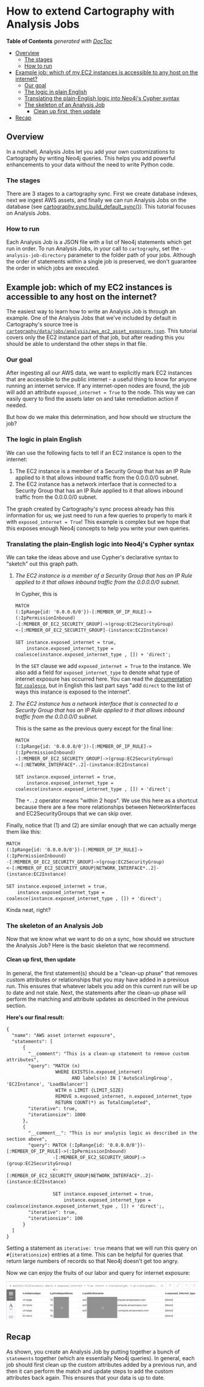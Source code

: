 # How to extend Cartography with Analysis Jobs

<!-- START doctoc generated TOC please keep comment here to allow auto update -->
<!-- DON'T EDIT THIS SECTION, INSTEAD RE-RUN doctoc TO UPDATE -->
**Table of Contents**  *generated with [DocToc](https://github.com/thlorenz/doctoc)*

- [Overview](#overview)
  - [The stages](#the-stages)
  - [How to run](#how-to-run)
- [Example job: which of my EC2 instances is accessible to any host on the internet?](#example-job-which-of-my-ec2-instances-is-accessible-to-any-host-on-the-internet)
  - [Our goal](#our-goal)
  - [The logic in plain English](#the-logic-in-plain-english)
  - [Translating the plain-English logic into Neo4j's Cypher syntax](#translating-the-plain-english-logic-into-neo4js-cypher-syntax)
  - [The skeleton of an Analysis Job](#the-skeleton-of-an-analysis-job)
    - [Clean up first, then update](#clean-up-first-then-update)
- [Recap](#recap)

<!-- END doctoc generated TOC please keep comment here to allow auto update -->

## Overview
In a nutshell, Analysis Jobs let you add your own customizations to Cartography by writing Neo4j queries.  This helps you add powerful enhancements to your data without the need to write Python code.

### The stages
There are 3 stages to a cartography sync.  First we create database indexes, next we ingest AWS assets, and finally we can run Analysis Jobs on the database (see [cartography.sync.build\_default\_sync()](https://github.com/lyft/cartography/blob/master/cartography/sync.py)).  This tutorial focuses on Analysis Jobs.

### How to run
Each Analysis Job is a JSON file with a list of Neo4j statements which get run in order.  To run Analysis Jobs, in your call to `cartography`, set the `--analysis-job-directory` parameter to the folder path of your jobs.  Although the order of statements within a single job is preserved, we don't guarantee the order in which jobs are executed.


## Example job: which of my EC2 instances is accessible to any host on the internet?
The easiest way to learn how to write an Analysis Job is through an example.  One of the Analysis Jobs that we've included by default in Cartography's source tree is [`cartography/data/jobs/analysis/aws_ec2_asset_exposure.json`](https://github.com/lyft/cartography/blob/master/cartography/data/jobs/analysis/aws_ec2_asset_exposure.json).  This tutorial covers only the EC2 instance part of that job, but after reading this you should be able to understand the other steps in that file.

### Our goal
After ingesting all our AWS data, we want to explicitly mark EC2 instances that are accessible to the public internet - a useful thing to know for anyone running an internet service.  If any internet-open nodes are found, the job will add an attribute `exposed_internet = True` to the node.  This way we can easily query to find the assets later on and take remediation action if needed.

But how do we make this determination, and how should we structure the job?


### The logic in plain English
We can use the following facts to tell if an EC2 instance is open to the internet:

1. The EC2 instance is a member of a Security Group that has an IP Rule applied to it that allows inbound traffic from the 0.0.0.0/0 subnet.
2. The EC2 instance has a network interface that is connected to a Security Group that has an IP Rule applied to it that allows inbound traffic from the 0.0.0.0/0 subnet.

The graph created by Cartography's sync process already has this information for us; we just need to run a few queries to properly to mark it with `exposed_internet = True`!  This example is complex but we hope that this exposes enough Neo4j concepts to help you write your own queries.


### Translating the plain-English logic into Neo4j's Cypher syntax
We can take the ideas above and use Cypher's declarative syntax to "sketch" out this graph path.

1. _The EC2 instance is a member of a Security Group that has an IP Rule applied to it that allows inbound traffic from the 0.0.0.0/0 subnet._

    In Cypher, this is

    ```
    MATCH
    (:IpRange{id: '0.0.0.0/0'})-[:MEMBER_OF_IP_RULE]->(:IpPermissionInbound)
    -[:MEMBER_OF_EC2_SECURITY_GROUP]->(group:EC2SecurityGroup)
    <-[:MEMBER_OF_EC2_SECURITY_GROUP]-(instance:EC2Instance)

    SET instance.exposed_internet = true,
        instance.exposed_internet_type = coalesce(instance.exposed_internet_type , []) + 'direct';
    ```
    In the `SET` clause we add `exposed_internet = True` to the instance.  We also add a field for `exposed_internet_type` to denote what type of internet exposure has occurred here.  You can read the [documentation for `coalesce`](https://neo4j.com/docs/cypher-manual/current/functions/scalar/#functions-coalesce), but in English this last part says "add `direct` to the list of ways this instance is exposed to the internet".


2. _The EC2 instance has a network interface that is connected to a Security Group that has an IP Rule applied to it that allows inbound traffic from the 0.0.0.0/0 subnet._

    This is the same as the previous query except for the final line:

    ```
    MATCH
    (:IpRange{id: '0.0.0.0/0'})-[:MEMBER_OF_IP_RULE]->(:IpPermissionInbound)
    -[:MEMBER_OF_EC2_SECURITY_GROUP]->(group:EC2SecurityGroup)
    <-[:NETWORK_INTERFACE*..2]-(instance:EC2Instance)

    SET instance.exposed_internet = true,
        instance.exposed_internet_type = coalesce(instance.exposed_internet_type , []) + 'direct';
    ```

    The `*..2` operator means "within 2 hops".  We use this here as a shortcut because there are a few more relationships between NetworkInterfaces and EC2SecurityGroups that we can skip over.

Finally, notice that (1) and (2) are similar enough that we can actually merge them like this:

```
MATCH
(:IpRange{id: '0.0.0.0/0'})-[:MEMBER_OF_IP_RULE]->(:IpPermissionInbound)
-[:MEMBER_OF_EC2_SECURITY_GROUP]->(group:EC2SecurityGroup)
<-[:MEMBER_OF_EC2_SECURITY_GROUP|NETWORK_INTERFACE*..2]-(instance:EC2Instance)

SET instance.exposed_internet = true,
    instance.exposed_internet_type = coalesce(instance.exposed_internet_type , []) + 'direct';
```

Kinda neat, right?


### The skeleton of an Analysis Job
Now that we know what we want to do on a sync, how should we structure the Analysis Job?  Here is the basic skeleton that we recommend.

#### Clean up first, then update
In general, the first statement(s) should be a "clean-up phase" that removes custom attributes or relationships that you may have added in a previous run.  This ensures that whatever labels you add on this current run will be up to date and not stale.  Next, the statements after the clean-up phase will perform the  matching and attribute updates as described in the previous section.

**Here's our final result:**

```
{
  "name": "AWS asset internet exposure",
  "statements": [
      {
        "__comment": "This is a clean-up statement to remove custom attributes",
        "query": "MATCH (n)
                  WHERE EXISTS(n.exposed_internet)
                        AND labels(n) IN ['AutoScalingGroup', 'EC2Instance', 'LoadBalancer']
                  WITH n LIMIT {LIMIT_SIZE}
                  REMOVE n.exposed_internet, n.exposed_internet_type
                  RETURN COUNT(*) as TotalCompleted",
        "iterative": true,
        "iterationsize": 1000
      },
      {
        "__comment__": "This is our analysis logic as described in the section above",
        "query": MATCH (:IpRange{id: '0.0.0.0/0'})-[:MEMBER_OF_IP_RULE]->(:IpPermissionInbound)
                 -[:MEMBER_OF_EC2_SECURITY_GROUP]->(group:EC2SecurityGroup)
                 <-[:MEMBER_OF_EC2_SECURITY_GROUP|NETWORK_INTERFACE*..2]-(instance:EC2Instance)

                 SET instance.exposed_internet = true,
                     instance.exposed_internet_type = coalesce(instance.exposed_internet_type , []) + 'direct';,
        "iterative": true,
        "iterationsize": 100
      }
  ]
}
```

Setting a statement as `iterative: true` means that we will run this query on `#{iterationsize}` entries at a time.  This can be helpful for queries that return large numbers of records so that Neo4j doesn't get too angry.

Now we can enjoy the fruits of our labor and query for internet exposure:

![internet-exposure-query](../images/exposed-internet.png)

## Recap
As shown, you create an Analysis Job by putting together a bunch of `statements` together (which are essentially Neo4j queries).  In general, each job should first clean up the custom attributes added by a previous run, and then it can perform the match and update steps to add the custom attributes back again.  This ensures that your data is up to date.
